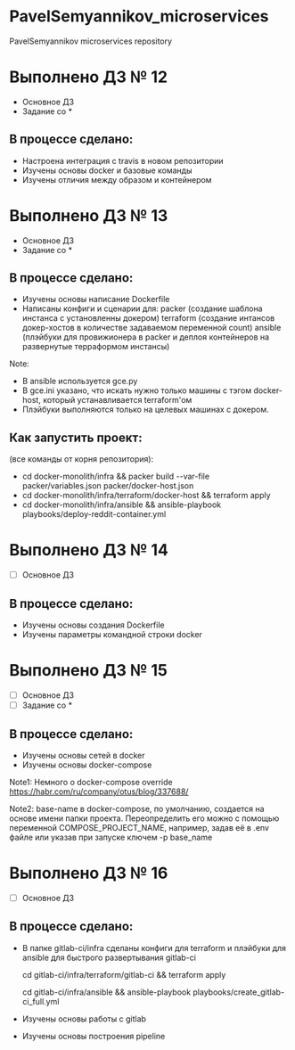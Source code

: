# PavelSemyannikov_microservices
PavelSemyannikov microservices repository


# Выполнено ДЗ № 12
 - Основное ДЗ
 -  Задание со *

## В процессе сделано:
 - Настроена интеграция с travis в новом репозитории
 - Изучены основы docker и базовые команды
 - Изучены отличия между образом и контейнером
 
 
 # Выполнено ДЗ № 13

 - Основное ДЗ
 - Задание со *

## В процессе сделано:
 - Изучены основы написание Dockerfile
 - Написаны конфиги и сценарии для: 
   packer (создание шаблона инстанса с установленны докером)
   terraform (создание интансов докер-хостов в количестве задаваемом переменной count)
   ansible (плэйбуки для провижионера в packer и деплоя контейнеров на развернутые терраформом инстансы)
   
 Note: 
 - В ansible используется gce.py
 - В gce.ini указано, что искать нужно только машины с тэгом docker-host, который устанавливается terraform'ом
 - Плэйбуки выполняются только на целевых машинах с докером.

## Как запустить проект: 
(все команды от корня репозитория):
 - cd docker-monolith/infra && packer build --var-file packer/variables.json packer/docker-host.json
 - cd docker-monolith/infra/terraform/docker-host && terraform apply
 - cd docker-monolith/infra/ansible && ansible-playbook playbooks/deploy-reddit-container.yml


# Выполнено ДЗ № 14

 - [ ] Основное ДЗ

## В процессе сделано:
 - Изучены основы создания Dockerfile
 - Изучены параметры командной строки docker


 # Выполнено ДЗ № 15

 - [ ] Основное ДЗ
 - [ ] Задание со *

## В процессе сделано:
 - Изучены основы сетей в docker
 - Изучены основы docker-compose
 
 Note1: Немного о docker-compose override https://habr.com/ru/company/otus/blog/337688/
 
 Note2: base-name в docker-compose, по умолчанию, создается на основе имени папки проекта. Переопределить его можно с помощью переменной COMPOSE_PROJECT_NAME, например, задав её в .env файле или указав при запуске ключем -p base_name


 # Выполнено ДЗ № 16

 - [ ] Основное ДЗ
 
## В процессе сделано:
 - В папке gitlab-ci/infra сделаны конфиги для terraform и плэйбуки для ansible для быстрого развертывания gitlab-ci
 
     cd gitlab-ci/infra/terraform/gitlab-ci && terraform apply
 
     cd gitlab-ci/infra/ansible && ansible-playbook playbooks/create_gitlab-ci_full.yml
     
 - Изучены основы работы с gitlab
 - Изучены основы построения pipeline
 
 
